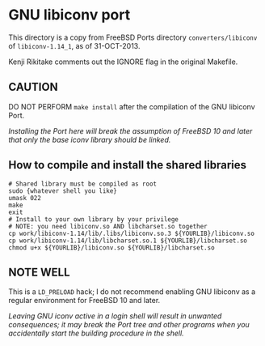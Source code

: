# GNU libiconv port

This directory is a copy from FreeBSD Ports directory `converters/libiconv` of `libiconv-1.14_1`, as of 31-OCT-2013.

Kenji Rikitake comments out the IGNORE flag in the original Makefile.

## CAUTION

DO NOT PERFORM `make install` after the compilation of the GNU libiconv Port. 

*Installing the Port here will break the assumption of FreeBSD 10 and later that only the base iconv library should be linked.*

## How to compile and install the shared libraries

    # Shared library must be compiled as root
    sudo {whatever shell you like}
    umask 022
    make
    exit
    # Install to your own library by your privilege
    # NOTE: you need libiconv.so AND libcharset.so together
    cp work/libiconv-1.14/lib/.libs/libiconv.so.3 ${YOURLIB}/libiconv.so
    cp work/libiconv-1.14/lib/libcharset.so.1 ${YOURLIB}/libcharset.so
    chmod u+x ${YOURLIB}/libiconv.so ${YOURLIB}/libcharset.so

## NOTE WELL

This is a `LD_PRELOAD` hack; I do not recommend enabling GNU libiconv as a regular environment for FreeBSD 10 and later.

*Leaving GNU iconv active in a login shell will result in unwanted consequences; it may break the Port tree and other programs when you accidentally start the building procedure in the shell.*
